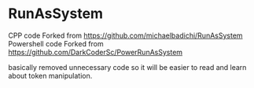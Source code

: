 # RunAsSystem
CPP code Forked from https://github.com/michaelbadichi/RunAsSystem
Powershell code Forked from https://github.com/DarkCoderSc/PowerRunAsSystem

basically removed unnecessary code so it will be easier to read and learn about token manipulation.
